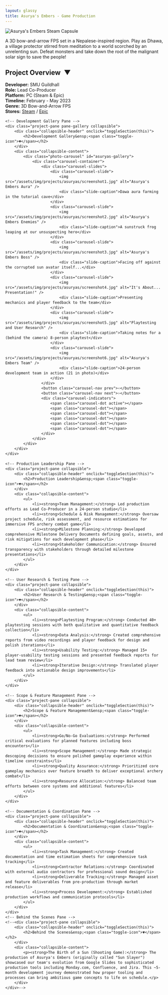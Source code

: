 ```yaml
---
layout: glassy
title: Asurya's Embers - Game Production
---
```


<div class="content">
    <div class="project-hero">
        <img src="/assets/img//projects/asuryas/asuryas-embers-steam.png" alt="Asurya's Embers Steam Capsule" class="hero-image-full" />
        <p class="game-tagline">A 3D bow-and-arrow FPS set in a Nepalese-inspired region. Play as Dhawa, a village protector stirred from meditation to a world scorched by an unrelenting sun. Defeat monsters and take down the root of the malignant solar sign to save the people!</p>
    </div>
</div>

<div class="project-panes">
    <!-- Project Overview Pane -->
    <div class="project-pane collapsible">
        <div class="collapsible-header" onclick="toggleSection(this)">
            <h2>Project Overview&ensp;<span class="toggle-icon">▼</span></h2>
        </div>
        <div class="collapsible-content">
            <div class="project-meta-section">
                <div class="meta-grid">
                    <div class="meta-item"><strong>Developer:</strong> SMU Guildhall</div>
                    <div class="meta-item"><strong>Role:</strong> Lead Co-Producer</div>
                    <div class="meta-item"><strong>Platform:</strong> PC (Steam & Epic)</div>
                    <div class="meta-item"><strong>Timeline:</strong> February - May 2023</div>
                    <div class="meta-item"><strong>Genre:</strong> 3D Bow-and-Arrow FPS</div>
                    <div class="meta-item"><strong>Stores:</strong> <a href="https://store.steampowered.com/app/2491710/Asuryas_Embers/" target="_blank">Steam</a> / <a href="https://store.epicgames.com/en-US/p/asuryas-embers-6bcdde" target="_blank">Epic</a></div>
                </div>
            </div>
        </div>
    </div>

    <!-- Development Gallery Pane -->
    <div class="project-pane pane-gallery collapsible">
        <div class="collapsible-header" onclick="toggleSection(this)">
            <h2>Development Gallery&ensp;<span class="toggle-icon">▼</span></h2>
        </div>
        <div class="collapsible-content">
            <div class="photo-carousel" id="asuryas-gallery">
                <div class="carousel-container">
                    <div class="carousel-slides">
                        <div class="carousel-slide">
                            <img src="/assets/img/projects/asuryas/screenshot1.jpg" alt="Asurya's Embers Aura" />
                            <div class="slide-caption">Dawa aura farming in the tutorial cave</div>
                        </div>
                        <div class="carousel-slide">
                            <img src="/assets/img/projects/asuryas/screenshot2.jpg" alt="Asurya's Embers Enemies" />
                            <div class="slide-caption">A sunstruck frog leaping at our unsuspecting hero</div>
                        </div>
                        <div class="carousel-slide">
                            <img src="/assets/img/projects/asuryas/screenshot3.jpg" alt="Asurya's Embers Boss" />
                            <div class="slide-caption">Facing off against the corrupted sun avatar itself...</div>
                        </div>
                        <div class="carousel-slide">
                            <img src="/assets/img/projects/asuryas/screenshot4.jpg" alt="It's About... Presentation!" />
                            <div class="slide-caption">Presenting mechanics and player feedback to the team</div>
                        </div>
                        <div class="carousel-slide">
                            <img src="/assets/img/projects/asuryas/screenshot5.jpg" alt="Playtesting and User Research" />
                            <div class="slide-caption">Taking notes for a (behind the camera) 8-person playtest</div>
                        </div>
                        <div class="carousel-slide">
                            <img src="/assets/img/projects/asuryas/screenshot6.jpg" alt="Asurya's Embers Team" />
                            <div class="slide-caption">24-person development team in action (21 in photo)</div>
                        </div>
                    </div>
                    <button class="carousel-nav prev">‹</button>
                    <button class="carousel-nav next">›</button>
                    <div class="carousel-indicators">
                        <span class="carousel-dot active"></span>
                        <span class="carousel-dot"></span>
                        <span class="carousel-dot"></span>
                        <span class="carousel-dot"></span>
                        <span class="carousel-dot"></span>
                        <span class="carousel-dot"></span>
                    </div>
                </div>
            </div>
        </div>
    </div>

    <!-- Production Leadership Pane -->
    <div class="project-pane collapsible">
        <div class="collapsible-header" onclick="toggleSection(this)">
            <h2>Production Leadership&ensp;<span class="toggle-icon">▼</span></h2>
        </div>
        <div class="collapsible-content">
            <ul>
                <li><strong>Team Management:</strong> Led production efforts as Lead Co-Producer in a 24-person studio</li>
                <li><strong>Schedule & Risk Management:</strong> Oversaw project schedule, risk assessment, and resource estimations for immersive FPS archery combat game</li>
                <li><strong>Milestone Planning:</strong> Developed comprehensive Milestone Delivery Documents defining goals, assets, and risk mitigations for each development phase</li>
                <li><strong>Stakeholder Communication:</strong> Ensured transparency with stakeholders through detailed milestone presentations</li>
            </ul>
        </div>
    </div>

    <!-- User Research & Testing Pane -->
    <div class="project-pane collapsible">
        <div class="collapsible-header" onclick="toggleSection(this)">
            <h2>User Research & Testing&ensp;<span class="toggle-icon">▼</span></h2>
        </div>
        <div class="collapsible-content">
            <ul>
                <li><strong>Playtesting Program:</strong> Conducted 40+ playtesting sessions with both qualitative and quantitative feedback collection</li>
                <li><strong>Data Analysis:</strong> Created comprehensive reports from video recordings and player feedback for design and polish iterations</li>
                <li><strong>Usability Testing:</strong> Managed 15+ player-usability testing sessions and presented feedback reports for lead team review</li>
                <li><strong>Iterative Design:</strong> Translated player feedback into actionable design improvements</li>
            </ul>
        </div>
    </div>

    <!-- Scope & Feature Management Pane -->
    <div class="project-pane collapsible">
        <div class="collapsible-header" onclick="toggleSection(this)">
            <h2>Scope & Feature Management&ensp;<span class="toggle-icon">▼</span></h2>
        </div>
        <div class="collapsible-content">
            <ul>
                <li><strong>Go/No-Go Evaluations:</strong> Performed critical evaluations for planned features including boss encounters</li>
                <li><strong>Scope Management:</strong> Made strategic descoping decisions to ensure polished gameplay experience within timeline constraints</li>
                <li><strong>Quality Assurance:</strong> Prioritized core gameplay mechanics over feature breadth to deliver exceptional archery combat</li>
                <li><strong>Resource Allocation:</strong> Balanced team efforts between core systems and additional features</li>
            </ul>
        </div>
    </div>

    <!-- Documentation & Coordination Pane -->
    <div class="project-pane collapsible">
        <div class="collapsible-header" onclick="toggleSection(this)">
            <h2>Documentation & Coordination&ensp;<span class="toggle-icon">▼</span></h2>
        </div>
        <div class="collapsible-content">
            <ul>
                <li><strong>Task Management:</strong> Created documentation and time estimation sheets for comprehensive task tracking</li>
                <li><strong>Contractor Relations:</strong> Coordinated with external audio contractors for professional sound design</li>
                <li><strong>Deliverable Tracking:</strong> Managed asset and feature deliverables from pre-production through market release</li>
                <li><strong>Process Development:</strong> Established production workflows and communication protocols</li>
            </ul>
        </div>
    </div>
    <!-- Behind the Scenes Pane -->
    <!--<div class="project-pane collapsible">
        <div class="collapsible-header" onclick="toggleSection(this)">
            <h2>Behind the Scenes&ensp;<span class="toggle-icon">▼</span></h2>
        </div>
        <div class="collapsible-content">
            <p><strong>The Birth of a Sun (Shooting Game):</strong> The production of Asurya's Embers (originally called "Sun Slayer") showcased our team's evolution from Google Slides to sophisticated production tools including Monday.com, Confluence, and Jira. This ~5-month development journey demonstrated how proper tooling and processes can bring ambitious game concepts to life on schedule.</p>
        </div>
    </div>-->
</div>